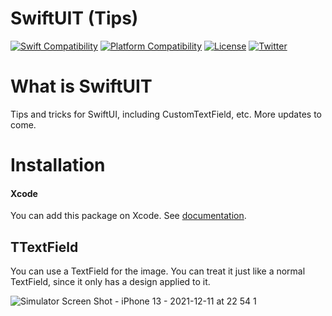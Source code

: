# SwiftUIT (Tips)
[![Swift Compatibility](https://img.shields.io/endpoint?url=https%3A%2F%2Fswiftpackageindex.com%2Fapi%2Fpackages%2Fuhooi%2Fswift-string-transform%2Fbadge%3Ftype%3Dswift-versions)](https://swiftpackageindex.com/uhooi/swift-string-transform)
[![Platform Compatibility](https://img.shields.io/endpoint?url=https%3A%2F%2Fswiftpackageindex.com%2Fapi%2Fpackages%2Fuhooi%2Fswift-string-transform%2Fbadge%3Ftype%3Dplatforms)](https://swiftpackageindex.com/uhooi/swift-string-transform)
[![License](https://img.shields.io/github/license/UserKazun/SwiftUIT)](https://github.com/UserKazun/SwiftUIT/blob/main/LICENSE)
[![Twitter](https://img.shields.io/twitter/follow/developer_kazu?style=social)](https://twitter.com/developer_kazu)

# What is SwiftUIT
Tips and tricks for SwiftUI, including CustomTextField, etc. More updates to come.

# Installation
#### Xcode

You can add this package on Xcode.
See [documentation](https://developer.apple.com/documentation/swift_packages/adding_package_dependencies_to_your_app).

## TTextField
You can use a TextField for the image. You can treat it just like a normal TextField, since it only has a design applied to it.

![Simulator Screen Shot - iPhone 13 - 2021-12-11 at 22 54 1](https://user-images.githubusercontent.com/34956483/145679398-a89ce2ce-7dee-46c1-84e0-9d205c41fe09.png)


